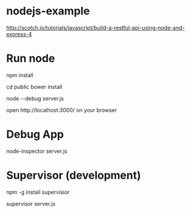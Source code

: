 nodejs-example
==============
http://scotch.io/tutorials/javascript/build-a-restful-api-using-node-and-express-4

Run node
==============
npm install

cd public
bower install

node --debug server.js

open http://localhost:3000/ on your browser

Debug App
==============
node-inspector server.js


Supervisor (development)
==============
npm -g install supervisior

supervisor server.js


